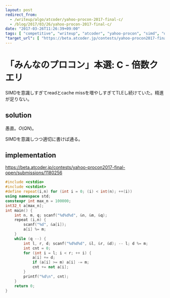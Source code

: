 ```yaml
---
layout: post
redirect_from:
  - /writeup/algo/atcoder/yahoo-procon-2017-final-c/
  - /blog/2017/03/26/yahoo-procon-2017-final-c/
date: "2017-03-26T11:26:39+09:00"
tags: [ "competitive", "writeup", "atcoder", "yahoo-procon", "simd", "optimization" ]
"target_url": [ "https://beta.atcoder.jp/contests/yahoo-procon2017-final-open/tasks/yahoo_procon2017_final_c" ]
---
```


# 「みんなのプロコン」本選: C - 倍数クエリ

SIMDを意識しすぎてreadとcache missを増やしすぎてTLEし続けていた。精進が足りない。

## solution

愚直。$O(QN)$。

SIMDを意識しつつ適切に書けば通る。

## implementation

<https://beta.atcoder.jp/contests/yahoo-procon2017-final-open/submissions/1180256>

``` c++
#include <cstdio>
#include <cstdint>
#define repeat(i,n) for (int i = 0; (i) < int(n); ++(i))
using namespace std;
constexpr int max_n = 100000;
int32_t a[max_n];
int main() {
    int n, m, q; scanf("%d%d%d", &n, &m, &q);
    repeat (i,n) {
        scanf("%d", &a[i]);
        a[i] %= m;
    }
    while (q --) {
        int l, r, d; scanf("%d%d%d", &l, &r, &d); -- l; d %= m;
        int cnt = 0;
        for (int i = l; i < r; ++ i) {
            a[i] += d;
            if (a[i] >= m) a[i] -= m;
            cnt += not a[i];
        }
        printf("%d\n", cnt);
    }
    return 0;
}
```
